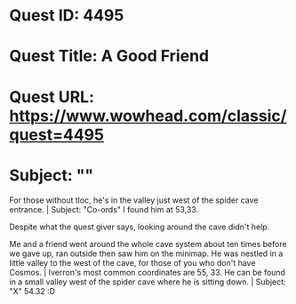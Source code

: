 # Quest ID: 4495
# Quest Title: A Good Friend
# Quest URL: https://www.wowhead.com/classic/quest=4495
# Subject: "<Blank>"
For those without tloc, he's in the valley just west of the spider cave entrance. | Subject: "Co-ords"
I found him at 53,33.

Despite what the quest giver says, looking around the cave didn't help.

Me and a friend went around the whole cave system about ten times before we gave up, ran outside then saw him on the minimap. He was nestled in a little valley to the west of the cave, for those of you who don't have Cosmos. | Iverron's most common coordinates are 55, 33. He can be found in a small valley west of the spider cave where he is sitting down. | Subject: "X"
54.32 :D